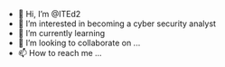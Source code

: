 - 👋 Hi, I’m @ITEd2
- 👀 I’m interested in becoming a cyber security analyst 
- 🌱 I’m currently learning 
- 💞️ I’m looking to collaborate on ...
- 📫 How to reach me ...

<!---
ITEd2/ITEd2 is a ✨ special ✨ repository because its `README.md` (this file) appears on your GitHub profile.
You can click the Preview link to take a look at your changes.
--->
